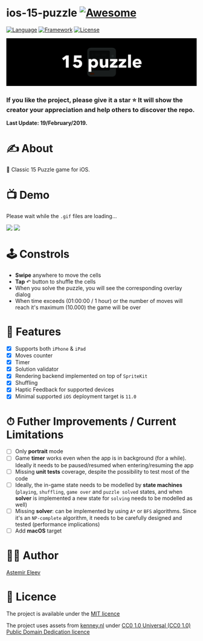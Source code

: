 # ios-15-puzzle [![Awesome](https://cdn.rawgit.com/sindresorhus/awesome/d7305f38d29fed78fa85652e3a63e154dd8e8829/media/badge.svg)](https://github.com/sindresorhus/awesome)

[![Language](https://img.shields.io/badge/language-Swift-orange.svg)]()
[![Framework](https://img.shields.io/badge/framework-SpriteKit-red.svg)]()
[![License](https://img.shields.io/badge/license-MIT-blue.svg)]()

![](logo-15_puzzle.png)

### If you like the project, please give it a star ⭐ It will show the creator your appreciation and help others to discover the repo.

**Last Update: 19/February/2019.**

# ✍️ About
🧩 Classic 15 Puzzle game for iOS.

# 📺 Demo 
Please wait while the `.gif` files are loading...

<img src="/assets/15_puzzle-ipad-pro.gif" height="49%"> <img src="/assets/15_puzzle-iphone-xs.gif" height="49%">

# 🕹 Constrols
- **Swipe** anywhere to move the cells
- **Tap** ↶ button to shuffle the cells
- When you solve the puzzle, you will see the corresponding overlay dialog
- When time exceeds (01:00:00 / 1 hour) or the number of moves will reach it's maximum (10.000) the game will be over

# 👻 Features
- [x] Supports both `iPhone` & `iPad`
- [x] Moves counter
- [x] Timer
- [x] Solution validator
- [x] Rendering backend implemented on top of `SpriteKit`
- [x] Shuffling
- [x] Haptic Feedback for supported devices
- [x] Minimal supported `iOS` deployment target is `11.0`

# ⏱ Futher Improvements / Current Limitations
- [ ] Only **portrait** mode 
- [ ] Game **timer** works even when the app is in background (for a while). Ideally it needs to be paused/resumed when entering/resuming the app
- [ ] Missing **unit tests** coverage, despite the possibility to test most of the code
- [ ] Ideally, the in-game state needs to be modelled by **state machines** (`playing`, `shuffling`, `game over` and `puzzle solved` states, and when **solver** is implemented a new state for `solving` needs to be modelled as well)
- [ ] Missing **solver**: can be implemented by using `A*` or `BFS` algorithms. Since it's an `NP-complete` algorithm, it needs to be carefully designed and tested (performance implications)
- [ ] Add **macOS** target

# 👨‍💻 Author 
[Astemir Eleev](https://github.com/jVirus)

# 🔖 Licence
The project is available under the [MIT licence](https://github.com/jVirus/ios-15-puzzle/blob/master/LICENSE)

The project uses assets from [kenney.nl](https://kenney.nl) under [CC0 1.0 Universal (CC0 1.0)
Public Domain Dedication licence](https://creativecommons.org/publicdomain/zero/1.0/)
